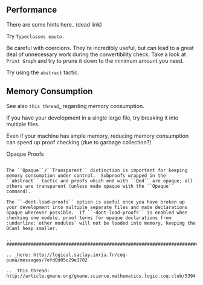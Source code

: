 Performance
-----------

There are some hints here_ (dead link)

Try ``Typeclasses eauto.``

Be careful with coercions.  They're incredibly useful, but can lead to a great deal of unnecessary work during the convertibility check.  Take a look at ``Print Graph`` and try to prune it down to the minimum amount you need.

Try using the ``abstract`` tactic.

Memory Consumption
------------------

See also `this thread`_ regarding memory consumption.

If you have your development in a single large file, try breaking it into multiple files.

Even if your machine has ample memory, reducing memory consumption can speed up proof checking (due to garbage collection?)

Opaque Proofs
~~~~~~~~~~~~~

The ``Opaque``/``Transparent`` distinction is important for keeping memory consumption under control.  Subproofs wrapped in the ``abstract`` tactic and proofs which end with ``Qed`` are opaque; all others are transparent (unless made opaque with the ``Opaque`` command).

The ``-dont-load-proofs`` option is useful once you have broken up your development into multiple separate files and made declarations opaque wherever possible.  If ``-dont-load-proofs`` is enabled when checking one module, proof terms for opaque declarations from :underline:`other modules` will not be loaded into memory, keeping the OCaml heap smaller.

.. ############################################################################

.. _here: http://logical.saclay.inria.fr/coq-puma/messages/7efd0d05c29e3702

.. _this thread: http://article.gmane.org/gmane.science.mathematics.logic.coq.club/5394

